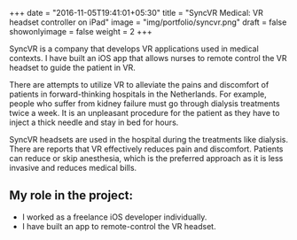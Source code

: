 +++
date = "2016-11-05T19:41:01+05:30"
title = "SyncVR Medical: VR headset controller on iPad"
image = "img/portfolio/syncvr.png"
draft = false
showonlyimage = false
weight = 2
+++

SyncVR is a company that develops VR applications used in medical contexts. I have built an iOS app that allows nurses to remote control the VR headset to guide the patient in VR.


<!--more-->

There are attempts to utilize VR to alleviate the pains and discomfort of patients in forward-thinking hospitals in the Netherlands. For example, people who suffer from kidney failure must go through dialysis treatments twice a week. It is an unpleasant procedure for the patient as they have to inject a thick needle and stay in bed for hours. 

SyncVR headsets are used in the hospital during the treatments like dialysis. There are reports that VR effectively reduces pain and discomfort. Patients can reduce or skip anesthesia, which is the preferred approach as it is less invasive and reduces medical bills.

## My role in the project:
- I worked as a freelance iOS developer individually.
- I have built an app to remote-control the VR headset.